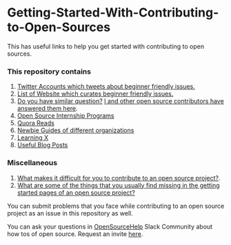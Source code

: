 # Getting-Started-With-Contributing-to-Open-Sources
This has useful links to help you get started with contributing to open sources.

### This repository contains

1. [Twitter Accounts which tweets about beginner friendly issues.](https://github.com/tapasweni-pathak/Getting-Started-With-Contributing-to-Open-Sources/blob/master/Twitter.md)
2. [List of Website which curates beginner friendly issues.](https://github.com/tapasweni-pathak/Getting-Started-With-Contributing-to-Open-Sources/blob/master/Websites.md)
3. [Do you have similar question?](https://github.com/tapasweni-pathak/Getting-Started-With-Contributing-to-Open-Sources/blob/master/I%20want%20to%20contribute%20to%20open%20souces%20but.md) [I and other open source contributors have answered them here](https://www.youtube.com/watch?v=tDiHFXV72T8&feature=youtu.be).
4. [Open Source Internship Programs](https://github.com/tapasweni-pathak/SOC-Programs/blob/master/README.md)
5. [Quora Reads](https://github.com/tapasweni-pathak/Getting-Started-With-Contributing-to-Open-Sources/blob/master/QuoraReads.md)
6. [Newbie Guides of different organizations](https://github.com/tapasweni-pathak/Getting-Started-With-Contributing-to-Open-Sources/blob/master/Newbie%20Guides.md)
7. [Learning X](https://github.com/tapasweni-pathak/Getting-Started-With-Contributing-to-Open-Sources/blob/master/LearningX.md)
8. [Useful Blog Posts](https://github.com/tapasweni-pathak/Getting-Started-With-Contributing-to-Open-Sources/blob/master/Blog%20Posts.md) 


### Miscellaneous
1. [What makes it difficult for you to contribute to an open source project?](https://www.quora.com/What-makes-it-difficult-for-you-to-contribute-to-an-open-source-project).
2. [What are some of the things that you usually find missing in the getting started pages of an open source project?](https://www.quora.com/What-are-some-of-the-things-that-you-usually-find-missing-in-the-getting-started-pages-of-an-open-source-project)


You can submit problems that you face while contributing to an open source project as an issue in this repository as well.


You can ask your questions in [OpenSourceHelp](https://opensourcehelp.slack.com) Slack Community about how tos of open source. Request an invite [here](https://opensourcehelp.herokuapp.com). 
